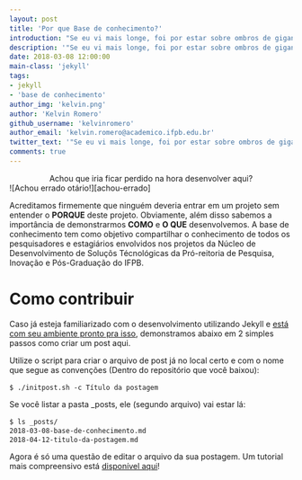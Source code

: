 ```yaml
---
layout: post
title: 'Por que Base de conhecimento?'
introduction: "Se eu vi mais longe, foi por estar sobre ombros de gigantes. - Isaac Newton"
description: '"Se eu vi mais longe, foi por estar sobre ombros de gigantes." - Isaac Newton'
date: 2018-03-08 12:00:00
main-class: 'jekyll'
tags:
- jekyll
- 'base de conhecimento'
author_img: 'kelvin.png'
author: 'Kelvin Romero'
github_username: 'kelvinromero'
author_email: 'kelvin.romero@academico.ifpb.edu.br'
twitter_text: '"Se eu vi mais longe, foi por estar sobre ombros de gigantes." - Isaac Newton'
comments: true
---
```

<center>
Achou que iria ficar perdido na hora desenvolver aqui?
</center>
  ![Achou errado otário!][achou-errado]

Acreditamos firmemente que ninguém deveria entrar em um projeto sem entender o **PORQUE** deste projeto. Obviamente, além disso sabemos a importância de demonstrarmos **COMO** e **O QUE** desenvolvemos. A base de conhecimento tem como objetivo compartilhar o conhecimento de todos os pesquisadores e estagiários envolvidos nos projetos da Núcleo de Desenvolvimento de Soluçõs Técnológicas da Pró-reitoria de Pesquisa, Inovação e Pós-Graduação do IFPB.

# Como contribuir

Caso já esteja familiarizado com o desenvolvimento utilizando Jekyll e [está com seu ambiente pronto pra isso][como-configurar], demonstramos abaixo em 2 simples passos como criar um post aqui.

Utilize o script para criar o arquivo de post já no local certo e com o nome que segue as convenções (Dentro do repositório que você baixou):
```
$ ./initpost.sh -c Título da postagem
```

Se você listar a pasta \_posts, ele (segundo arquivo) vai estar lá:
```
$ ls _posts/
2018-03-08-base-de-conhecimento.md
2018-04-12-titulo-da-postagem.md
```

Agora é só uma questão de editar o arquivo da sua postagem. Um tutorial mais compreensivo está [disponível aqui][como-postar]!


[como-configurar]:https://github.com/IFPB-PRPIPG/IFPB-PRPIPG.github.io
[como-postar]:/
[achou-errado]:/assets/img/posts/achou-errado.jpg

